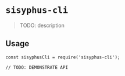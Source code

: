 # `sisyphus-cli`

> TODO: description

## Usage

```
const sisyphusCli = require('sisyphus-cli');

// TODO: DEMONSTRATE API
```
